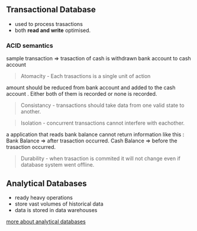 ## Transactional Database

- used to process trasactions 
- both **read and write** optimised. 

### ACID semantics 
sample transaction => trasaction of cash is withdrawn bank account to cash account

> Atomacity - Each trasactions is a single unit of action

amount should be reduced from bank account and added to the cash account . Either both of them is recorded or none is recorded. 

> Consistancy - transactions should take data from one valid state to another. 

> Isolation - concurrent transactions cannot interfere with eachother. 

a application that reads bank balance cannot return information like this : 
Bank Balance => after trasaction occurred.
Cash Balance => before the trasaction occurred. 

> Durability - when trasaction is commited it will not change even if database system went offline.


## Analytical Databases

- ready heavy operations 
- store vast volumes of historical data 
- data is stored in data warehouses 

[more about analytical databases](https://learn.microsoft.com/en-us/training/modules/explore-core-data-concepts/6-analytical-processing)
